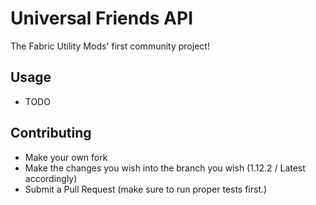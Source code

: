 # Universal Friends API
The Fabric Utility Mods' first community project!

## Usage
  - TODO

## Contributing
  - Make your own fork
  - Make the changes you wish into the branch you wish (1.12.2 / Latest accordingly)
  - Submit a Pull Request (make sure to run proper tests first.)
